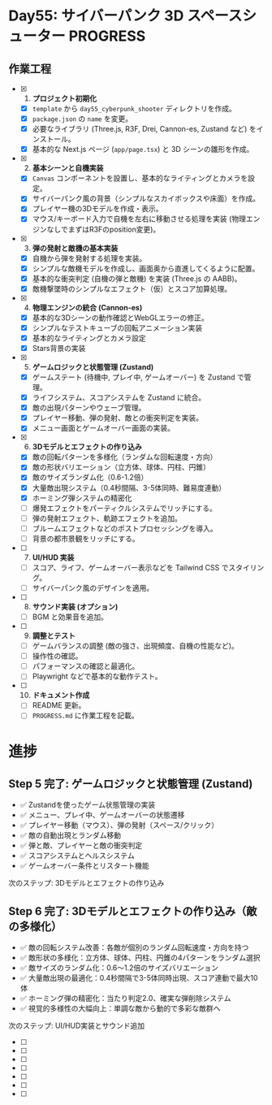 # Day55: サイバーパンク 3D スペースシューター PROGRESS

## 作業工程

- [X] 1. **プロジェクト初期化**
    - [X] `template` から `day55_cyberpunk_shooter` ディレクトリを作成。
    - [X] `package.json` の `name` を変更。
    - [X] 必要なライブラリ (Three.js, R3F, Drei, Cannon-es, Zustand など) をインストール。
    - [X] 基本的な Next.js ページ (`app/page.tsx`) と 3D シーンの雛形を作成。
- [X] 2. **基本シーンと自機実装**
    - [X] `Canvas` コンポーネントを設置し、基本的なライティングとカメラを設定。
    - [X] サイバーパンク風の背景（シンプルなスカイボックスや床面）を作成。
    - [X] プレイヤー機の3Dモデルを作成・表示。
    - [X] マウス/キーボード入力で自機を左右に移動させる処理を実装 (物理エンジンなしでまずはR3Fのposition変更)。
- [X] 3. **弾の発射と敵機の基本実装**
    - [X] 自機から弾を発射する処理を実装。
    - [X] シンプルな敵機モデルを作成し、画面奥から直進してくるように配置。
    - [X] 基本的な衝突判定 (自機の弾と敵機) を実装 (Three.js の AABB)。
    - [X] 敵機撃墜時のシンプルなエフェクト（仮）とスコア加算処理。
- [X] 4. **物理エンジンの統合 (Cannon-es)**
    - [X] 基本的な3Dシーンの動作確認とWebGLエラーの修正。
    - [X] シンプルなテストキューブの回転アニメーション実装
    - [X] 基本的なライティングとカメラ設定
    - [X] Stars背景の実装
- [X] 5. **ゲームロジックと状態管理 (Zustand)**
    - [X] ゲームステート (待機中, プレイ中, ゲームオーバー) を Zustand で管理。
    - [X] ライフシステム、スコアシステムを Zustand に統合。
    - [X] 敵の出現パターンやウェーブ管理。
    - [X] プレイヤー移動、弾の発射、敵との衝突判定を実装。
    - [X] メニュー画面とゲームオーバー画面の実装。
- [X] 6. **3Dモデルとエフェクトの作り込み**
    - [X] 敵の回転パターンを多様化（ランダムな回転速度・方向）
    - [X] 敵の形状バリエーション（立方体、球体、円柱、円錐）
    - [X] 敵のサイズランダム化（0.6-1.2倍）
    - [X] 大量敵出現システム（0.4秒間隔、3-5体同時、難易度連動）
    - [X] ホーミング弾システムの精密化
    - [ ] 爆発エフェクトをパーティクルシステムでリッチにする。
    - [ ] 弾の発射エフェクト、軌跡エフェクトを追加。
    - [ ] ブルームエフェクトなどのポストプロセッシングを導入。
    - [ ] 背景の都市景観をリッチにする。
- [ ] 7. **UI/HUD 実装**
    - [ ] スコア、ライフ、ゲームオーバー表示などを Tailwind CSS でスタイリング。
    - [ ] サイバーパンク風のデザインを適用。
- [ ] 8. **サウンド実装 (オプション)**
    - [ ] BGM と効果音を追加。
- [ ] 9. **調整とテスト**
    - [ ] ゲームバランスの調整 (敵の強さ、出現頻度、自機の性能など)。
    - [ ] 操作性の確認。
    - [ ] パフォーマンスの確認と最適化。
    - [ ] Playwright などで基本的な動作テスト。
- [ ] 10. **ドキュメント作成**
    - [ ] README 更新。
    - [ ] `PROGRESS.md` に作業工程を記載。

# 進捗

## Step 5 完了: ゲームロジックと状態管理 (Zustand)

- ✅ Zustandを使ったゲーム状態管理の実装
- ✅ メニュー、プレイ中、ゲームオーバーの状態遷移
- ✅ プレイヤー移動（マウス）、弾の発射（スペース/クリック）
- ✅ 敵の自動出現とランダム移動
- ✅ 弾と敵、プレイヤーと敵の衝突判定
- ✅ スコアシステムとヘルスシステム
- ✅ ゲームオーバー条件とリスタート機能

次のステップ: 3Dモデルとエフェクトの作り込み

## Step 6 完了: 3Dモデルとエフェクトの作り込み（敵の多様化）

- ✅ 敵の回転システム改善：各敵が個別のランダム回転速度・方向を持つ
- ✅ 敵形状の多様化：立方体、球体、円柱、円錐の4パターンをランダム選択  
- ✅ 敵サイズのランダム化：0.6〜1.2倍のサイズバリエーション
- ✅ 大量敵出現の最適化：0.4秒間隔で3-5体同時出現、スコア連動で最大10体
- ✅ ホーミング弾の精密化：当たり判定2.0、確実な弾削除システム
- ✅ 視覚的多様性の大幅向上：単調な敵から動的で多彩な敵群へ

次のステップ: UI/HUD実装とサウンド追加

- [ ] 
- [ ] 
- [ ] 
- [ ] 
- [ ] 
- [ ] 
- [ ]
